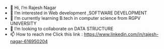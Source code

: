 - 👋 Hi, I’m Rajesh Nagar 
- 👀 I’m interested in Web development ,SOFTWARE DEVELOPMENT 
- 🌱 I’m currently learning B.tech in computer science from RGPV UNIVERSITY 
- 💞️ I’m looking to collaborate on DATA STRUCTURE 
- 📫 How to reach me 
Click this link : 
https://www.linkedin.com/in/rajesh-nagar-616950204

